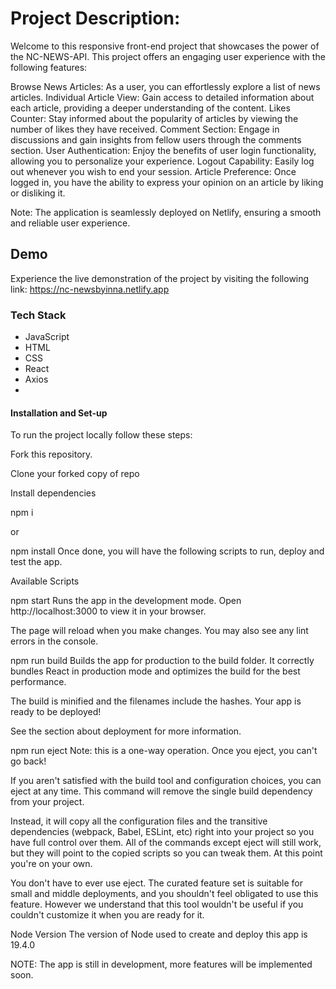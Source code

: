 # Project Description:

Welcome to this responsive front-end project that showcases the power of the NC-NEWS-API. This project offers an engaging user experience with the following features:

Browse News Articles: As a user, you can effortlessly explore a list of news articles.
Individual Article View: Gain access to detailed information about each article, providing a deeper understanding of the content.
Likes Counter: Stay informed about the popularity of articles by viewing the number of likes they have received.
Comment Section: Engage in discussions and gain insights from fellow users through the comments section.
User Authentication: Enjoy the benefits of user login functionality, allowing you to personalize your experience.
Logout Capability: Easily log out whenever you wish to end your session.
Article Preference: Once logged in, you have the ability to express your opinion on an article by liking or disliking it.

Note: The application is seamlessly deployed on Netlify, ensuring a smooth and reliable user experience.

## Demo
Experience the live demonstration of the project by visiting the following link: https://nc-newsbyinna.netlify.app

### Tech Stack
- JavaScript
- HTML
- CSS
- React
- Axios
- 
#### Installation and Set-up
To run the project locally follow these steps:

Fork this repository.

Clone your forked copy of repo

Install dependencies

npm i

or

npm install
Once done, you will have the following scripts to run, deploy and test the app.

Available Scripts

npm start
Runs the app in the development mode.
Open http://localhost:3000 to view it in your browser.

The page will reload when you make changes.
You may also see any lint errors in the console.

npm run build
Builds the app for production to the build folder.
It correctly bundles React in production mode and optimizes the build for the best performance.

The build is minified and the filenames include the hashes.
Your app is ready to be deployed!

See the section about deployment for more information.

npm run eject
Note: this is a one-way operation. Once you eject, you can't go back!

If you aren't satisfied with the build tool and configuration choices, you can eject at any time. This command will remove the single build dependency from your project.

Instead, it will copy all the configuration files and the transitive dependencies (webpack, Babel, ESLint, etc) right into your project so you have full control over them. All of the commands except eject will still work, but they will point to the copied scripts so you can tweak them. At this point you're on your own.

You don't have to ever use eject. The curated feature set is suitable for small and middle deployments, and you shouldn't feel obligated to use this feature. However we understand that this tool wouldn't be useful if you couldn't customize it when you are ready for it.

Node Version
The version of Node used to create and deploy this app is 19.4.0

NOTE: The app is still in development, more features will be implemented soon.

